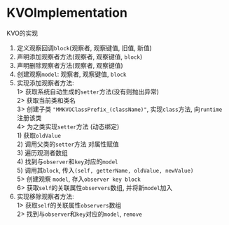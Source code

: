 # KVOImplementation
KVO的实现

 1. 定义观察回调`block`(观察者, 观察键值, 旧值, 新值)<br>
 2. 声明添加观察者方法(观察者, 观察键值, `block`)<br>
 3. 声明删除观察者方法(观察者, 观察键值)<br>
 4. 创建观察`model`: 观察者, 观察键值, `block`<br>
 5. 实现添加观察者方法:<br>
    1> 获取系统自动生成的`setter`方法(没有则抛出异常)<br>
    2> 获取当前类和类名<br>
    3> 创建子类 `"MMKVOClassPrefix_(className)"`, 实现`class`方法, 向`runtime`注册该类<br>
    4> 为之类实现`setter`方法 (动态绑定)<br>
         1) 获取`oldValue`<br>
         2) 调用父类的`setter`方法 对属性赋值<br>
         3) 遍历观测者数组<br>
         4) 找到与`observer`和`key`对应的`model`<br>
         5) 调用其`block`, 传入`(self, getterName, oldValue, newValue)`<br>
    5> 创建观察 `model`, 存入`observer key block`<br>
    6> 获取`self`的关联属性`observers`数组, 并将新`model`加入<br>
 6. 实现移除观察者方法:<br>
    1> 获取`self`的关联属性`observers`数组<br>
    2> 找到与`observer`和`key`对应的`model`, `remove`<br>
